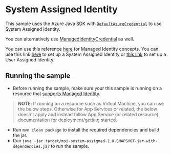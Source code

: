 # System Assigned Identity

This sample uses the Azure Java SDK with [`DefaultAzureCredential`](https://docs.microsoft.com/en-us/azure/developer/java/sdk/identity-azure-hosted-auth#default-azure-credential) to use System Assigned Identity.

You can alternatively use [ManagedIdentityCredential](https://docs.microsoft.com/en-us/azure/developer/java/sdk/identity-azure-hosted-auth#managed-identity-credential) as well.

You can use this reference [here](https://docs.microsoft.com/en-us/java/api/overview/azure/identity-readme?view=azure-java-stable#authenticating-in-azure-with-managed-identity) for Managed Identity concepts. You can use this link [here](https://docs.microsoft.com/en-us/azure/app-service/overview-managed-identity?tabs=portal%2Cdotnet#add-a-system-assigned-identity) to set up a System Assigned Identity or [this link](https://docs.microsoft.com/en-us/azure/app-service/overview-managed-identity?tabs=portal%2Cdotnet#add-a-user-assigned-identity) to set up a User Assigned Identity.

## Running the sample
- Before running the sample, make sure your this sample is running on a resource that [supports Managed Identity](https://docs.microsoft.com/en-us/java/api/overview/azure/identity-readme?view=azure-java-stable#managed-identity-support).

> **NOTE**: If running on a resource such as Virtual Machine, you can use the below steps. Otherwise for App Services or related, the below doesn't apply and instead follow App Service (or related resource) documentation for deployment/getting started.
- Run `mvn clean package` to install the required dependencies and build the jar. 
- Run `java -jar target/msi-system-assigned-1.0-SNAPSHOT-jar-with-dependencies.jar` to run the sample.
